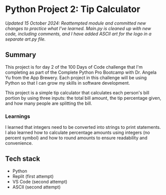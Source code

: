 <h1> Python Project 2: Tip Calculator </h1>
<p><em>Updated 15 October 2024: Reattempted module and committed new changes to practice what I've learned. Main.py is cleaned up with new code, including comments, and I have added ASCII art for the logo in a separate art.py file.</em></p>
<h2>Summary</h2>
<p>This project is for day 2 of the 100 Days of Code challenge that I'm completing as part of the Complete Python Pro Bootcamp with Dr. Angela Yu from the App Brewery. Each project in this challenge will be using Python so that I can grow my skills in software development.</p>
<p>This project is a simple tip calculator that calculates each person's bill portion by using three inputs: the total bill amount, the tip percentage given, and how many people are splitting the bill.</p>
<h3>Learnings</h3>
<p>I learned that integers need to be converted into strings to print statements. I also learned how to calculate percentage amounts using integers (no percent symbol) and how to round amounts to ensure readability and convenience.</p>
<h2>Tech stack</h2>
<ul>
  <li>Python</li>
  <li>Replit (first attempt)</li>
  <li>VS Code (second attempt)</li>
  <li>ASCII (second attempt)</li>
</ul>
